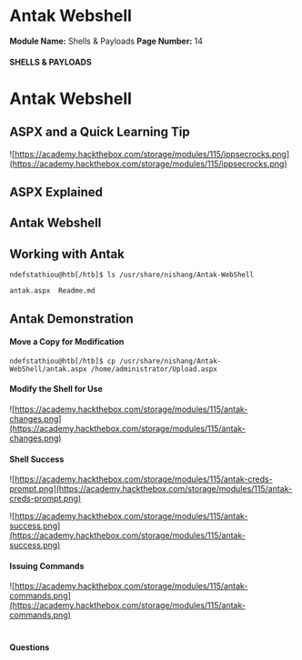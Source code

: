 <!--
 // Platform: Academy
// URL: https://academy.hackthebox.com/module/115/section/1124
// Platform Version: V1
// Module ID: 115
// Module Name: Shells & Payloads
// Module Difficulty: Medium
// Section ID: 1124
// Section Title: Antak Webshell
// Page Title: Hack The Box - Academy
// Page Number: 14
-->

# Antak Webshell

**Module Name:** Shells & Payloads **Page Number:** 14

#### 

#### SHELLS & PAYLOADS

# Antak Webshell

## ASPX and a Quick Learning Tip

![https://academy.hackthebox.com/storage/modules/115/ippsecrocks.png](https://academy.hackthebox.com/storage/modules/115/ippsecrocks.png)

## ASPX Explained

## Antak Webshell

## Working with Antak

``` shell-session
ndefstathiou@htb[/htb]$ ls /usr/share/nishang/Antak-WebShell

antak.aspx  Readme.md
```

## Antak Demonstration

#### Move a Copy for Modification

``` shell-session
ndefstathiou@htb[/htb]$ cp /usr/share/nishang/Antak-WebShell/antak.aspx /home/administrator/Upload.aspx
```

#### Modify the Shell for Use

![https://academy.hackthebox.com/storage/modules/115/antak-changes.png](https://academy.hackthebox.com/storage/modules/115/antak-changes.png)

#### Shell Success

![https://academy.hackthebox.com/storage/modules/115/antak-creds-prompt.png](https://academy.hackthebox.com/storage/modules/115/antak-creds-prompt.png)

![https://academy.hackthebox.com/storage/modules/115/antak-success.png](https://academy.hackthebox.com/storage/modules/115/antak-success.png)

#### Issuing Commands

![https://academy.hackthebox.com/storage/modules/115/antak-commands.png](https://academy.hackthebox.com/storage/modules/115/antak-commands.png)

# 

# 

#### Questions

####